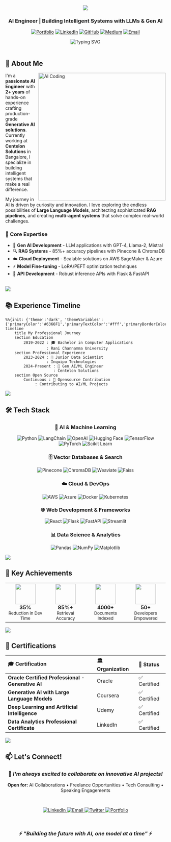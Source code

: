 <div align="center">

<img src="https://capsule-render.vercel.app/api?type=waving&color=gradient&customColorList=6,11,20&height=180&section=header&text=Vijay%20Konakeri&fontSize=70&fontAlignY=35&animation=twinkling&fontColor=ffffff"/>

### AI Engineer | Building Intelligent Systems with LLMs & Gen AI

<p align="center">
  <a href="https://vijaykonakeri.dev"><img src="https://img.shields.io/badge/🌐_Portfolio-4285F4?style=for-the-badge" alt="Portfolio"/></a>
  <a href="https://linkedin.com/in/vijay-konakeri"><img src="https://img.shields.io/badge/LinkedIn-0077B5?style=for-the-badge&logo=linkedin&logoColor=white" alt="LinkedIn"/></a>
  <a href="https://github.com/Vijay-konakeri"><img src="https://img.shields.io/badge/GitHub-100000?style=for-the-badge&logo=github&logoColor=white" alt="GitHub"/></a>
  <a href="https://medium.com/@vijay.bk698"><img src="https://img.shields.io/badge/Medium-12100E?style=for-the-badge&logo=medium&logoColor=white" alt="Medium"/></a>
  <a href="mailto:vijay.bk698@gmail.com"><img src="https://img.shields.io/badge/Gmail-D14836?style=for-the-badge&logo=gmail&logoColor=white" alt="Email"/></a>
</p>

<img src="https://readme-typing-svg.herokuapp.com?font=Fira+Code&weight=600&size=28&duration=3000&pause=1000&color=6366F1&center=true&vCenter=true&random=false&width=600&lines=Gen+AI+%7C+LLMs+%7C+RAG+Systems;Building+Production+AI+Solutions;2%2B+Years+in+AI%2FML+Engineering;Open+Source+Contributor" alt="Typing SVG"/>

</div>

<br>

## 💫 About Me

<img align="right" alt="AI Coding" width="400" src="https://user-images.githubusercontent.com/74038190/229223263-cf2e4b07-2615-4f87-9c38-e37600f8381a.gif">

I'm a **passionate AI Engineer** with **2+ years** of hands-on experience crafting production-grade **Generative AI solutions**. Currently working at **Centelon Solutions** in Bangalore, I specialize in building intelligent systems that make a real difference.

My journey in AI is driven by curiosity and innovation. I love exploring the endless possibilities of **Large Language Models**, architecting sophisticated **RAG pipelines**, and creating **multi-agent systems** that solve complex real-world challenges.

### 🎯 Core Expertise
- 🤖 **Gen AI Development** - LLM applications with GPT-4, Llama-2, Mistral
- 🔍 **RAG Systems** - 85%+ accuracy pipelines with Pinecone & ChromaDB
- ☁️ **Cloud Deployment** - Scalable solutions on AWS SageMaker & Azure
- ⚡ **Model Fine-tuning** - LoRA/PEFT optimization techniques
- 🚀 **API Development** - Robust inference APIs with Flask & FastAPI

<br clear="right"/>

<img src="https://user-images.githubusercontent.com/73097560/115834477-dbab4500-a447-11eb-908a-139a6edaec5c.gif">

## 📚 Experience Timeline

```mermaid
%%{init: {'theme':'dark', 'themeVariables': {'primaryColor':'#6366F1','primaryTextColor':'#fff','primaryBorderColor':'#818CF8','lineColor':'#A5B4FC','secondaryColor':'#4F46E5','tertiaryColor':'#312E81'}}}%%
timeline
    title My Professional Journey
    section Education
        2019-2022 : 🎓 Bachelor in Computer Applications
                  : Rani Channamma University
    section Professional Experience
        2023-2024 : 💼 Junior Data Scientist
                  : Inquipo Technologies
        2024-Present : 🚀 Gen AI/ML Engineer
                     : Centelon Solutions
    section Open Source
        Continuous : 🌟 Opensource Contribution
             : Contributing to AI/ML Projects
```

<img src="https://user-images.githubusercontent.com/73097560/115834477-dbab4500-a447-11eb-908a-139a6edaec5c.gif">

## 🛠️ Tech Stack

<div align="center">

### 🤖 AI & Machine Learning
![Python](https://img.shields.io/badge/Python-3776AB?style=for-the-badge&logo=python&logoColor=white)
![LangChain](https://img.shields.io/badge/🦜_LangChain-121212?style=for-the-badge)
![OpenAI](https://img.shields.io/badge/OpenAI-412991?style=for-the-badge&logo=openai&logoColor=white)
![Hugging Face](https://img.shields.io/badge/🤗_Hugging_Face-FFD21E?style=for-the-badge&logoColor=000)
![TensorFlow](https://img.shields.io/badge/TensorFlow-FF6F00?style=for-the-badge&logo=tensorflow&logoColor=white)
![PyTorch](https://img.shields.io/badge/PyTorch-EE4C2C?style=for-the-badge&logo=pytorch&logoColor=white)
![Scikit Learn](https://img.shields.io/badge/Scikit_Learn-F7931E?style=for-the-badge&logo=scikit-learn&logoColor=white)

### 🗄️ Vector Databases & Search
![Pinecone](https://img.shields.io/badge/Pinecone-000000?style=for-the-badge&logo=pinecone&logoColor=white)
![ChromaDB](https://img.shields.io/badge/ChromaDB-FF6B6B?style=for-the-badge)
![Weaviate](https://img.shields.io/badge/Weaviate-00C9A7?style=for-the-badge)
![Faiss](https://img.shields.io/badge/Faiss-0081CB?style=for-the-badge&logo=meta&logoColor=white)

### ☁️ Cloud & DevOps
![AWS](https://img.shields.io/badge/AWS-232F3E?style=for-the-badge&logo=amazonaws&logoColor=white)
![Azure](https://img.shields.io/badge/Azure-0078D4?style=for-the-badge&logo=microsoftazure&logoColor=white)
![Docker](https://img.shields.io/badge/Docker-2496ED?style=for-the-badge&logo=docker&logoColor=white)
![Kubernetes](https://img.shields.io/badge/Kubernetes-326CE5?style=for-the-badge&logo=kubernetes&logoColor=white)

### 🌐 Web Development & Frameworks
![React](https://img.shields.io/badge/React-61DAFB?style=for-the-badge&logo=react&logoColor=black)
![Flask](https://img.shields.io/badge/Flask-000000?style=for-the-badge&logo=flask&logoColor=white)
![FastAPI](https://img.shields.io/badge/FastAPI-009688?style=for-the-badge&logo=fastapi&logoColor=white)
![Streamlit](https://img.shields.io/badge/Streamlit-FF4B4B?style=for-the-badge&logo=streamlit&logoColor=white)

### 📊 Data Science & Analytics
![Pandas](https://img.shields.io/badge/Pandas-150458?style=for-the-badge&logo=pandas&logoColor=white)
![NumPy](https://img.shields.io/badge/NumPy-013243?style=for-the-badge&logo=numpy&logoColor=white)
![Matplotlib](https://img.shields.io/badge/Matplotlib-11557c?style=for-the-badge&logo=python&logoColor=white)

</div>

<img src="https://user-images.githubusercontent.com/73097560/115834477-dbab4500-a447-11eb-908a-139a6edaec5c.gif">

## 🌟 Key Achievements

<div align="center">

<table>
<tr>
<td align="center" width="25%">
<img src="https://img.icons8.com/fluency/96/000000/speed.png" width="64"/>
<br><b>35%</b>
<br><sub>Reduction in Dev Time</sub>
</td>
<td align="center" width="25%">
<img src="https://img.icons8.com/fluency/96/000000/accuracy.png" width="64"/>
<br><b>85%+</b>
<br><sub>Retrieval Accuracy</sub>
</td>
<td align="center" width="25%">
<img src="https://img.icons8.com/fluency/96/000000/documents.png" width="64"/>
<br><b>4000+</b>
<br><sub>Documents Indexed</sub>
</td>
<td align="center" width="25%">
<img src="https://img.icons8.com/fluency/96/000000/user-group-man-man.png" width="64"/>
<br><b>50+</b>
<br><sub>Developers Empowered</sub>
</td>
</tr>
</table>

</div>

<img src="https://user-images.githubusercontent.com/73097560/115834477-dbab4500-a447-11eb-908a-139a6edaec5c.gif">

## 🏅 Certifications

<div align="center">

| 🎓 Certification | 🏛️ Organization | 📅 Status |
|:----------------|:----------------|:----------|
| **Oracle Certified Professional - Generative AI** | Oracle | ✅ Certified |
| **Generative AI with Large Language Models** | Coursera | ✅ Certified |
| **Deep Learning and Artificial Intelligence** | Udemy | ✅ Certified |
| **Data Analytics Professional Certificate** | LinkedIn | ✅ Certified |

</div>

<img src="https://user-images.githubusercontent.com/73097560/115834477-dbab4500-a447-11eb-908a-139a6edaec5c.gif">


## 📫 Let's Connect!

<div align="center">

### 💬 *I'm always excited to collaborate on innovative AI projects!*

**Open for:** AI Collaborations • Freelance Opportunities • Tech Consulting • Speaking Engagements

<br>

<p align="center">
  <a href="https://linkedin.com/in/vijay-konakeri">
    <img src="https://img.shields.io/badge/Let's_Connect_on_LinkedIn-0077B5?style=for-the-badge&logo=linkedin&logoColor=white" alt="LinkedIn"/>
  </a>
  <a href="mailto:vijay.bk698@gmail.com">
    <img src="https://img.shields.io/badge/Drop_Me_an_Email-D14836?style=for-the-badge&logo=gmail&logoColor=white" alt="Email"/>
  </a>
  <a href="https://twitter.com/vijaykonakeri">
    <img src="https://img.shields.io/badge/Follow_on_Twitter-1DA1F2?style=for-the-badge&logo=twitter&logoColor=white" alt="Twitter"/>
  </a>
  <a href="https://vijaykonakeri.dev">
    <img src="https://img.shields.io/badge/Visit_My_Portfolio-4285F4?style=for-the-badge&logo=google-chrome&logoColor=white" alt="Portfolio"/>
  </a>
</p>

<br>

### ⚡ *"Building the future with AI, one model at a time"* ⚡

<br>

</div>

